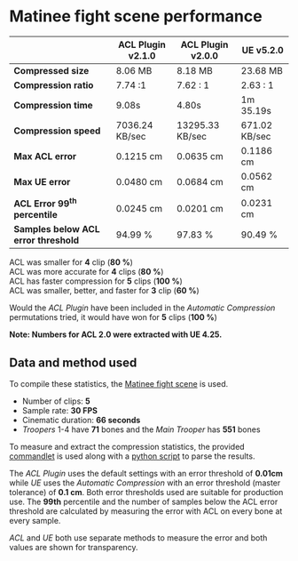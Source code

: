 # Matinee fight scene performance

|               | ACL Plugin v2.1.0 | ACL Plugin v2.0.0 | UE v5.2.0 |
| -------               | --------  | -------               | -------               |
| **Compressed size**   | 8.06 MB | 8.18 MB | 23.68 MB |
| **Compression ratio** | 7.74 :1 | 7.62 : 1 | 2.63 : 1 |
| **Compression time**  | 9.08s | 4.80s | 1m 35.19s |
| **Compression speed** | 7036.24 KB/sec | 13295.33 KB/sec | 671.02 KB/sec |
| **Max ACL error**     | 0.1215 cm | 0.0635 cm | 0.1186 cm |
| **Max UE error**     | 0.0480 cm | 0.0684 cm | 0.0562 cm |
| **ACL Error 99<sup>th</sup> percentile** | 0.0245 cm | 0.0201 cm | 0.0231 cm |
| **Samples below ACL error threshold** | 94.99 % | 97.83 % | 90.49 % |

ACL was smaller for **4** clip (**80 %**)  
ACL was more accurate for **4** clips (**80 %**)  
ACL has faster compression for **5** clips (**100 %**)  
ACL was smaller, better, and faster for **3** clip (**60 %**)  

Would the *ACL Plugin* have been included in the *Automatic Compression* permutations tried, it would have won for **5** clips (**100 %**)

**Note: Numbers for ACL 2.0 were extracted with UE 4.25.**

## Data and method used

To compile these statistics, the [Matinee fight scene](https://nfrechette.github.io/2017/10/05/acl_in_ue4/) is used.

*  Number of clips: **5**
*  Sample rate: **30 FPS**
*  Cinematic duration: **66 seconds**
*  *Troopers* 1-4 have **71** bones and the *Main Trooper* has **551** bones

To measure and extract the compression statistics, the provided [commandlet](../ACLPlugin/Source/ACLPluginEditor/Classes/ACLStatsDumpCommandlet.h) is used along with a [python script](../ACLPlugin/Extras/stat_parser.py) to parse the results.

The *ACL Plugin* uses the default settings with an error threshold of **0.01cm** while *UE* uses the *Automatic Compression* with an error threshold (master tolerance) of **0.1 cm**. Both error thresholds used are suitable for production use. The **99th** percentile and the number of samples below the ACL error threshold are calculated by measuring the error with ACL on every bone at every sample.

*ACL* and *UE* both use separate methods to measure the error and both values are shown for transparency.

